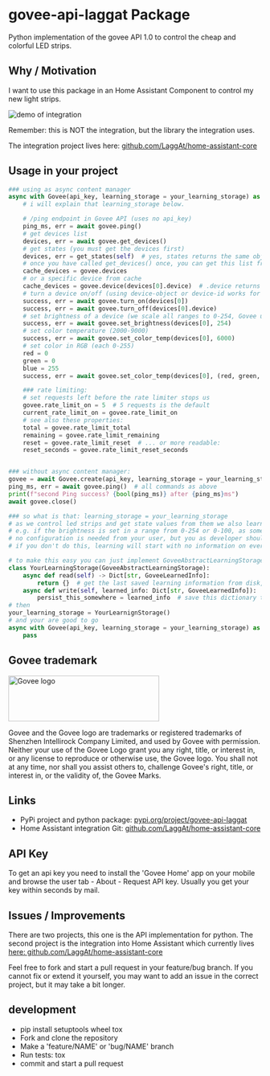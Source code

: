 # govee-api-laggat Package

Python implementation of the govee API 1.0 to control the cheap and colorful LED strips.

## Why / Motivation

I want to use this package in an Home Assistant Component to control my new light strips.

![demo of integration](doc/media/demo_20200920.gif)

Remember: this is NOT the integration, but the library the integration uses.

The integration project lives here: [github.com/LaggAt/home-assistant-core](https://github.com/LaggAt/home-assistant-core/tree/feature/govee-led-strips/homeassistant/components/govee)

## Usage in your project

```python
### using as async content manager
async with Govee(api_key, learning_storage = your_learning_storage) as govee:
    # i will explain that learning_storage below.

    # /ping endpoint in Govee API (uses no api_key)
    ping_ms, err = await govee.ping()
    # get devices list
    devices, err = await govee.get_devices()
    # get states (you must get the devices first)
    devices, err = get_states(self)  # yes, states returns the same object containing device and state info
    # once you have called get_devices() once, you can get this list from cache:
    cache_devices = govee.devices
    # or a specific device from cache
    cache_devices = govee.device(devices[0].device)  # .device returns device-ID
    # turn a device on/off (using device-object or device-id works for all calls)
    success, err = await govee.turn_on(devices[0])
    success, err = await govee.turn_off(devices[0].device)
    # set brightness of a device (we scale all ranges to 0-254, Govee uses 0-100 sometimes)
    success, err = await govee.set_brightness(devices[0], 254)
    # set color temperature (2000-9000)
    success, err = await govee.set_color_temp(devices[0], 6000)
    # set color in RGB (each 0-255)
    red = 0
    green = 0
    blue = 255
    success, err = await govee.set_color_temp(devices[0], (red, green, blue))

    ### rate limiting:
    # set requests left before the rate limiter stops us
    govee.rate_limit_on = 5  # 5 requests is the default
    current_rate_limit_on = govee.rate_limit_on
    # see also these properties:
    total = govee.rate_limit_total
    remaining = govee.rate_limit_remaining
    reset = govee.rate_limit_reset  # ... or more readable:
    reset_seconds = govee.rate_limit_reset_seconds


### without async content manager:
govee = await Govee.create(api_key, learning_storage = your_learning_storage)
ping_ms, err = await govee.ping()  # all commands as above
print(f"second Ping success? {bool(ping_ms)} after {ping_ms}ms")
await govee.close()

### so what is that: learning_storage = your_learning_storage
# as we control led strips and get state values from them we also learn how a specific led strip behaves.
# e.g. if the brightness is set in a range from 0-254 or 0-100, as some models use this or the other range.
# no configuration is needed from your user, but you as developer should consider saving/restoring those values.
# if you don't do this, learning will start with no information on every restart. Do not do this in production.

# to make this easy you can just implement GoveeAbstractLearningStorage and override two methods:
class YourLearningStorage(GoveeAbstractLearningStorage):
    async def read(self) -> Dict[str, GoveeLearnedInfo]:
        return {}  # get the last saved learning information from disk, database, ... and return it.
    async def write(self, learned_info: Dict[str, GoveeLearnedInfo]):
        persist_this_somewhere = learned_info  # save this dictionary to disk
# then
your_learning_storage = YourLearnignStorage()
# and your are good to go
async with Govee(api_key, learning_storage = your_learning_storage) as govee:
    pass
```

## Govee trademark

<img src="doc/media/govee_logo_orig.jpg" alt="Govee logo" width="300" height="91">

Govee and the Govee logo are trademarks or registered trademarks of Shenzhen Intellirock Company Limited, and used by Govee with permission. Neither your use of the Govee Logo grant you any right, title, or interest in, or any license to reproduce or otherwise use, the Govee logo. You shall not at any time, nor shall you assist others to, challenge Govee's right, title, or interest in, or the validity of, the Govee Marks.

## Links

- PyPi project and python package: [pypi.org/project/govee-api-laggat](https://pypi.org/project/govee-api-laggat/)
- Home Assistant integration Git: [github.com/LaggAt/home-assistant-core](https://github.com/LaggAt/home-assistant-core/tree/feature/govee-led-strips/homeassistant/components/govee)

## API Key

To get an api key you need to install the 'Govee Home' app on your mobile and browse the user tab - About - Request API key. Usually you get your key within seconds by mail.

## Issues / Improvements

There are two projects, this one is the API implementation for python. 
The second project is the integration into Home Assistant which currently lives [here: github.com/LaggAt/home-assistant-core](https://github.com/LaggAt/home-assistant-core/tree/feature/govee-led-strips/homeassistant/components/govee)

Feel free to fork and start a pull request in your feature/bug branch. 
If you cannot fix or extend it yourself, you may want to add an issue in the correct project, but it may take a bit longer.

## development

* pip install setuptools wheel tox
* Fork and clone the repository
* Make a 'feature/NAME' or 'bug/NAME' branch
* Run tests: tox
* commit and start a pull request
